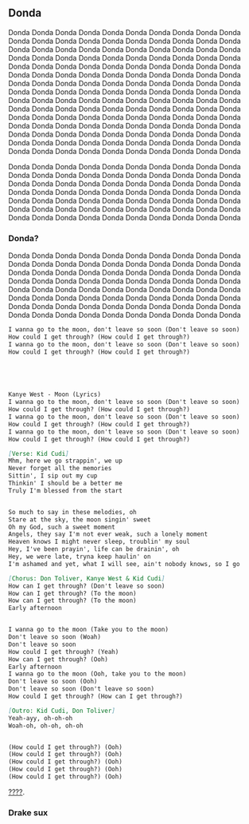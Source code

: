 ## Donda

Donda Donda Donda Donda Donda Donda Donda Donda Donda Donda Donda Donda Donda Donda Donda Donda Donda Donda Donda Donda Donda Donda Donda Donda Donda Donda Donda Donda Donda Donda Donda Donda Donda Donda Donda Donda Donda Donda Donda Donda Donda Donda Donda Donda Donda Donda Donda Donda Donda Donda Donda Donda Donda Donda Donda Donda Donda Donda Donda Donda Donda Donda Donda Donda Donda Donda Donda Donda Donda Donda Donda Donda Donda Donda Donda Donda Donda Donda Donda Donda Donda Donda Donda Donda Donda Donda Donda Donda Donda Donda Donda Donda Donda Donda Donda Donda Donda Donda Donda Donda Donda Donda Donda Donda Donda Donda Donda Donda Donda Donda Donda Donda Donda Donda Donda Donda Donda Donda Donda Donda Donda Donda Donda Donda Donda Donda Donda Donda Donda Donda Donda Donda Donda Donda Donda Donda Donda Donda Donda Donda Donda Donda Donda Donda Donda Donda Donda Donda Donda Donda 

Donda Donda Donda Donda Donda Donda Donda Donda Donda Donda Donda Donda Donda Donda Donda Donda Donda Donda Donda Donda Donda Donda Donda Donda Donda Donda Donda Donda Donda Donda Donda Donda Donda Donda Donda Donda Donda Donda Donda Donda Donda Donda Donda Donda Donda Donda Donda Donda Donda Donda Donda Donda Donda Donda Donda Donda Donda Donda Donda Donda Donda Donda Donda Donda Donda Donda Donda Donda Donda Donda

### Donda?

Donda Donda Donda Donda Donda Donda Donda Donda Donda Donda Donda Donda Donda Donda Donda Donda Donda Donda Donda Donda Donda Donda Donda Donda Donda Donda Donda Donda Donda Donda Donda Donda Donda Donda Donda Donda Donda Donda Donda Donda Donda Donda Donda Donda Donda Donda Donda Donda Donda Donda Donda Donda Donda Donda Donda Donda Donda Donda Donda Donda Donda Donda Donda Donda Donda Donda Donda Donda Donda Donda Donda Donda Donda Donda Donda Donda Donda Donda Donda Donda

```markdown
I wanna go to the moon, don't leave so soon (Don't leave so soon)
How could I get through? (How could I get through?)
I wanna go to the moon, don't leave so soon (Don't leave so soon)
How could I get through? (How could I get through?)

  



Kanye West - Moon (Lyrics)
I wanna go to the moon, don't leave so soon (Don't leave so soon)
How could I get through? (How could I get through?)
I wanna go to the moon, don't leave so soon (Don't leave so soon)
How could I get through? (How could I get through?)
I wanna go to the moon, don't leave so soon (Don't leave so soon)
How could I get through? (How could I get through?)

[Verse: Kid Cudi]
Mhm, here we go strappin', we up
Never forget all the memories
Sittin', I sip out my cup
Thinkin' I should be a better me
Truly I'm blessed from the start


So much to say in these melodies, oh
Stare at the sky, the moon singin' sweet
Oh my God, such a sweet moment
Angels, they say I'm not ever weak, such a lonely moment
Heaven knows I might never sleep, troublin' my soul
Hey, I've been prayin', life can be drainin', oh
Hey, we were late, tryna keep haulin' on
I'm ashamed and yet, what I will see, ain't nobody knows, so I go

[Chorus: Don Toliver, Kanye West & Kid Cudi]
How can I get through? (Don't leave so soon)
How can I get through? (To the moon)
How can I get through? (To the moon)
Early afternoon


I wanna go to the moon (Take you to the moon)
Don't leave so soon (Woah)
Don't leave so soon
How could I get through? (Yeah)
How can I get through? (Ooh)
Early afternoon
I wanna go to the moon (Ooh, take you to the moon)
Don't leave so soon (Ooh)
Don't leave so soon (Don't leave so soon)
How could I get through? (How can I get through?)

[Outro: Kid Cudi, Don Toliver]
Yeah-ayy, oh-oh-oh
Woah-oh, oh-oh, oh-oh


(How could I get through?) (Ooh)
(How could I get through?) (Ooh)
(How could I get through?) (Ooh)
(How could I get through?) (Ooh)
(How could I get through?) (Ooh)
```

[????](https://youtu.be/dQw4w9WgXcQ).

### Drake sux
